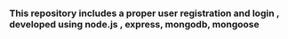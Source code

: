### This repository includes a proper user registration and login , developed using node.js , express, mongodb, mongoose